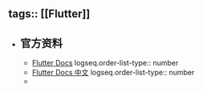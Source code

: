 tags:: [[Flutter]]
---

- ## 官方资料
	- [Flutter Docs](https://docs.flutter.dev/)
	  logseq.order-list-type:: number
	- [Flutter Docs 中文](https://docs.flutter.cn/)
	  logseq.order-list-type:: number
	-